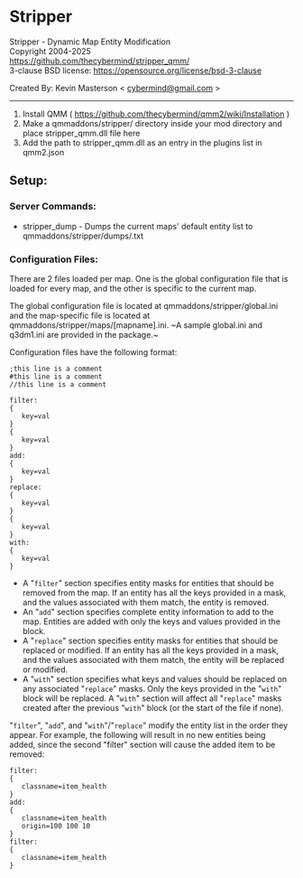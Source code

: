# Stripper  
Stripper - Dynamic Map Entity Modification  
Copyright 2004-2025  
https://github.com/thecybermind/stripper_qmm/  
3-clause BSD license: https://opensource.org/license/bsd-3-clause  

Created By: Kevin Masterson < cybermind@gmail.com >

---

1. Install QMM ( https://github.com/thecybermind/qmm2/wiki/Installation )
2. Make a qmmaddons/stripper/ directory inside your mod directory and place stripper_qmm.dll file here
3. Add the path to stripper_qmm.dll as an entry in the plugins list in qmm2.json

## Setup:
### Server Commands:
* stripper_dump - Dumps the current maps' default entity list to qmmaddons/stripper/dumps/<mapname>.txt

### Configuration Files:
There are 2 files loaded per map. One is the global configuration file that is loaded for every map, and the other is specific to the current map.

The global configuration file is located at qmmaddons/stripper/global.ini and the map-specific file is located at qmmaddons/stripper/maps/[mapname].ini. ~A sample global.ini and q3dm1.ini are provided in the package.~

Configuration files have the following format:

    ;this line is a comment
    #this line is a comment
    //this line is a comment
    
    filter:
    {
       key=val
    }
    {
       key=val
    }
    add:
    {
       key=val
    }
    replace:
    {
       key=val
    }
    {
       key=val
    }
    with:
    {
       key=val
    }
    
- A "`filter`" section specifies entity masks for entities that should be removed from the map. If an entity has all the keys provided in a mask, and the values associated with them match, the entity is removed.
- An "`add`" section specifies complete entity information to add to the map. Entities are added with only the keys and values provided in the block.
- A "`replace`" section specifies entity masks for entities that should be replaced or modified. If an entity has all the keys provided in a mask, and the values associated with them match, the entity will be replaced or modified.
- A "`with`" section specifies what keys and values should be replaced on any associated "`replace`" masks. Only the keys provided in the "`with`" block will be replaced. A "`with`" section will affect all "`replace`" masks created after the previous "`with`" block (or the start of the file if none).

"`filter`", "`add`", and "`with`"/"`replace`" modify the entity list in the order they appear. For example, the following will result in no new entities being added, since the second "filter" section will cause the added item to be removed:

    filter:
    {
       classname=item_health
    }
    add:
    {
       classname=item_health
       origin=100 100 10
    }
    filter:
    {
       classname=item_health
    }
